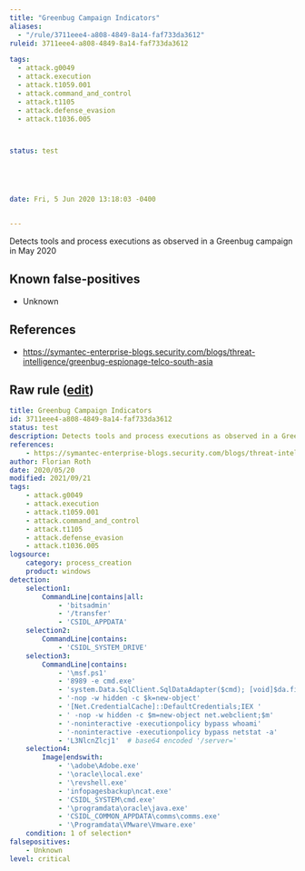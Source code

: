 ```yaml
---
title: "Greenbug Campaign Indicators"
aliases:
  - "/rule/3711eee4-a808-4849-8a14-faf733da3612"
ruleid: 3711eee4-a808-4849-8a14-faf733da3612

tags:
  - attack.g0049
  - attack.execution
  - attack.t1059.001
  - attack.command_and_control
  - attack.t1105
  - attack.defense_evasion
  - attack.t1036.005



status: test





date: Fri, 5 Jun 2020 13:18:03 -0400


---
```


Detects tools and process executions as observed in a Greenbug campaign in May 2020

<!--more-->


## Known false-positives

* Unknown



## References

* https://symantec-enterprise-blogs.security.com/blogs/threat-intelligence/greenbug-espionage-telco-south-asia


## Raw rule ([edit](https://github.com/SigmaHQ/sigma/edit/master/rules/windows/process_creation/proc_creation_win_apt_greenbug_may20.yml))
```yaml
title: Greenbug Campaign Indicators
id: 3711eee4-a808-4849-8a14-faf733da3612
status: test
description: Detects tools and process executions as observed in a Greenbug campaign in May 2020
references:
    - https://symantec-enterprise-blogs.security.com/blogs/threat-intelligence/greenbug-espionage-telco-south-asia
author: Florian Roth
date: 2020/05/20
modified: 2021/09/21
tags:
    - attack.g0049
    - attack.execution
    - attack.t1059.001
    - attack.command_and_control
    - attack.t1105
    - attack.defense_evasion
    - attack.t1036.005
logsource:
    category: process_creation
    product: windows
detection:
    selection1:
        CommandLine|contains|all:
            - 'bitsadmin'
            - '/transfer'
            - 'CSIDL_APPDATA'
    selection2:
        CommandLine|contains:
            - 'CSIDL_SYSTEM_DRIVE'
    selection3:
        CommandLine|contains:
            - '\msf.ps1'
            - '8989 -e cmd.exe'
            - 'system.Data.SqlClient.SqlDataAdapter($cmd); [void]$da.fill'
            - '-nop -w hidden -c $k=new-object'
            - '[Net.CredentialCache]::DefaultCredentials;IEX '
            - ' -nop -w hidden -c $m=new-object net.webclient;$m'
            - '-noninteractive -executionpolicy bypass whoami'
            - '-noninteractive -executionpolicy bypass netstat -a'
            - 'L3NlcnZlcj1'  # base64 encoded '/server='
    selection4:
        Image|endswith:
            - '\adobe\Adobe.exe'
            - '\oracle\local.exe'
            - '\revshell.exe'
            - 'infopagesbackup\ncat.exe'
            - 'CSIDL_SYSTEM\cmd.exe'
            - '\programdata\oracle\java.exe'
            - 'CSIDL_COMMON_APPDATA\comms\comms.exe'
            - '\Programdata\VMware\Vmware.exe'
    condition: 1 of selection*
falsepositives:
    - Unknown
level: critical

```
